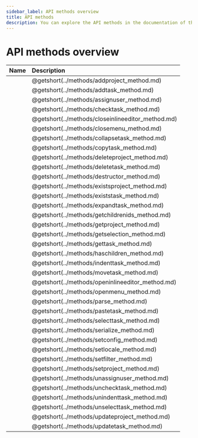 ```yaml
---
sidebar_label: API methods overview
title: API methods
description: You can explore the API methods in the documentation of the DHTMLX JavaScript To Do List library. Browse developer guides and API reference, try out code examples and live demos, and download a free 30-day evaluation version of DHTMLX To Do List.
---
```


# API methods overview

| Name                                       | Description                                       |
| :----------------------------------------- | :------------------------------------------------ |
| [](../methods/addproject_method.md)        | @getshort(../methods/addproject_method.md)        |
| [](../methods/addtask_method.md)           | @getshort(../methods/addtask_method.md)           |
| [](../methods/assignuser_method.md)        | @getshort(../methods/assignuser_method.md)        |
| [](../methods/checktask_method.md)         | @getshort(../methods/checktask_method.md)         |
| [](../methods/closeinlineeditor_method.md) | @getshort(../methods/closeinlineeditor_method.md) |
| [](../methods/closemenu_method.md)         | @getshort(../methods/closemenu_method.md)         |
| [](../methods/collapsetask_method.md)      | @getshort(../methods/collapsetask_method.md)      |
| [](../methods/copytask_method.md)          | @getshort(../methods/copytask_method.md)          |
| [](../methods/deleteproject_method.md)     | @getshort(../methods/deleteproject_method.md)     |
| [](../methods/deletetask_method.md)        | @getshort(../methods/deletetask_method.md)        |
| [](../methods/destructor_method.md)        | @getshort(../methods/destructor_method.md)        |
| [](../methods/existsproject_method.md)     | @getshort(../methods/existsproject_method.md)     |
| [](../methods/existstask_method.md)        | @getshort(../methods/existstask_method.md)        |
| [](../methods/expandtask_method.md)        | @getshort(../methods/expandtask_method.md)        |
| [](../methods/getchildrenids_method.md)    | @getshort(../methods/getchildrenids_method.md)    |
| [](../methods/getproject_method.md)        | @getshort(../methods/getproject_method.md)        |
| [](../methods/getselection_method.md)      | @getshort(../methods/getselection_method.md)      |
| [](../methods/gettask_method.md)           | @getshort(../methods/gettask_method.md)           |
| [](../methods/haschildren_method.md)       | @getshort(../methods/haschildren_method.md)        |
| [](../methods/indenttask_method.md)        | @getshort(../methods/indenttask_method.md)        |
| [](../methods/movetask_method.md)          | @getshort(../methods/movetask_method.md)          |
| [](../methods/openinlineeditor_method.md)  | @getshort(../methods/openinlineeditor_method.md)  |
| [](../methods/openmenu_method.md)          | @getshort(../methods/openmenu_method.md)          |
| [](../methods/parse_method.md)             | @getshort(../methods/parse_method.md)             |
| [](../methods/pastetask_method.md)         | @getshort(../methods/pastetask_method.md)         |
| [](../methods/selecttask_method.md)        | @getshort(../methods/selecttask_method.md)        |
| [](../methods/serialize_method.md)         | @getshort(../methods/serialize_method.md)         |
| [](../methods/setconfig_method.md)         | @getshort(../methods/setconfig_method.md)         |
| [](../methods/setlocale_method.md)         | @getshort(../methods/setlocale_method.md)         |
| [](../methods/setfilter_method.md)         | @getshort(../methods/setfilter_method.md)         |
| [](../methods/setproject_method.md)        | @getshort(../methods/setproject_method.md)        |
| [](../methods/unassignuser_method.md)      | @getshort(../methods/unassignuser_method.md)      |
| [](../methods/unchecktask_method.md)       | @getshort(../methods/unchecktask_method.md)       |
| [](../methods/unindenttask_method.md)      | @getshort(../methods/unindenttask_method.md)      |
| [](../methods/unselecttask_method.md)      | @getshort(../methods/unselecttask_method.md)      |
| [](../methods/updateproject_method.md)     | @getshort(../methods/updateproject_method.md)     |
| [](../methods/updatetask_method.md)        | @getshort(../methods/updatetask_method.md)        |